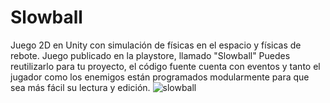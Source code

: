 # Slowball
 Juego 2D en Unity con simulación de físicas en el espacio y físicas de rebote.
 Juego publicado en la playstore, llamado "Slowball"
 Puedes reutilizarlo para tu proyecto, el código fuente cuenta con eventos y tanto el jugador como los enemigos están programados modularmente para que sea más fácil su lectura y edición.
 ![slowball](https://user-images.githubusercontent.com/45081449/159124695-280802f9-42bd-4012-aba2-68ff9386c59a.png)
